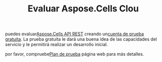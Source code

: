 ﻿---
title: Evaluar Aspose.Cells Clou
second_title: Aspose.Cells Cloud Documen
type: docs
url: /es/evaluate-aspose-cells/
description: Aspose.Cells La nube admite Excel para crear, convertir, fusionar, dividir, proteger, operar objetos internos, etc.
weight: 60
---
 puedes evaluar[Aspose.Cells API REST](http://apireference.aspose.cloud/cells/) creando un[cuenta de prueba gratuita](https://dashboard.aspose.cloud). La prueba gratuita le dará una buena idea de las capacidades del servicio y le permitirá realizar un desarrollo inicial.

 por favor, compruebe[Plan de prueba](https://purchase.aspose.cloud/trial) página web para más detalles.


